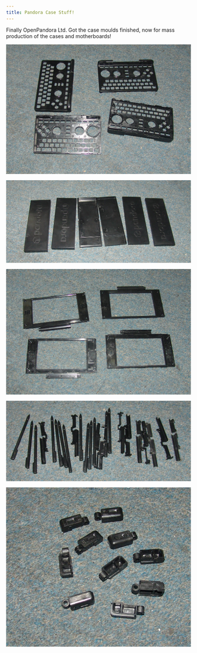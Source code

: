 ```yaml
---
title: Pandora Case Stuff!
---
```


Finally OpenPandora Ltd. Got the case moulds finished, now for mass production of the cases and motherboards!

![](/images/pandora/base-top.jpg)

![](/images/pandora/battery-case.jpg)

![](/images/pandora/inner-lid.jpg)

![](/images/pandora/sdcover-stylus.jpg)

![](/images/pandora/shoulder-left-right.jpg)
